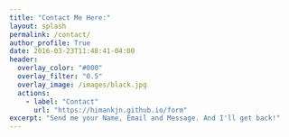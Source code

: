 ```yaml
---
title: "Contact Me Here:"
layout: splash
permalink: /contact/
author_profile: True
date: 2016-03-23T11:48:41-04:00
header:
  overlay_color: "#000"
  overlay_filter: "0.5"
  overlay_image: /images/black.jpg
  actions:
    - label: "Contact"
      url: "https://himankjn.github.io/form"
excerpt: "Send me your Name, Email and Message. And I'll get back!"      
---
```

